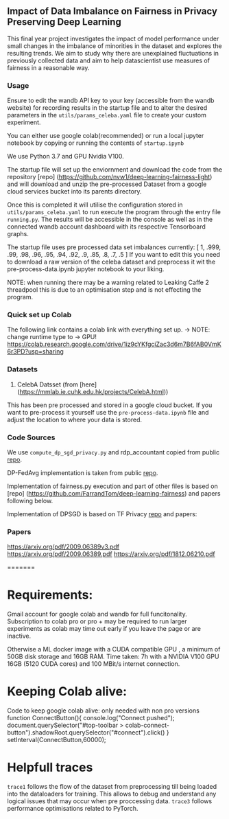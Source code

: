 
## Impact of Data Imbalance on Fairness in Privacy Preserving Deep Learning
This final year project investigates the impact of model performance under small changes in the imbalance of minorities in the dataset and explores the resulting trends.
We aim to study why there are unexplained fluctuations in previously collected data and aim to help datascientist use measures of fairness in a reasonable way.

### Usage
Ensure to edit the wandb API key to your key (accessible from the wandb website) for recording results in the startup file and to alter the desired parameters in the `utils/params_celeba.yaml` file to create your custom experiment.


You can either use google colab(recommended) or run a local jupyter notebook by copying or running the contents of `startup.ipynb`


We use Python 3.7 and GPU Nvidia V100. <br />

The startup file will set up the enviornment and download the code from the repository [repo] (https://github.com/nvw1/deep-learning-fairness-light) and will download and unzip the pre-processed Dataset from a google cloud services bucket into its parents directory.<br />

Once this is completed it will utilise the configuration stored in `utils/params_celeba.yaml` to run execute the program through the entry file `running.py`.
The results will be accessible in the console as well as in the connected wandb account dashboard with its respective Tensorboard graphs. <br />

The startup file uses pre processed data set imbalances currently: [
    1,
    .999,
    .99,
    .98,
    .96,
    .95,
    .94,
    .92,
    .9,
    .85,
    .8,
    .7,
    .5
]
If you want to edit this you need to download a raw version of the celeba dataset and preprocess it wit the pre-process-data.ipynb jupyter notebook to your liking.

NOTE: when running there may be a warning related to Leaking Caffe 2 threadpool this is due to an optimisation step and is not effecting the program.

### Quick set up Colab
The following link contains a colab link with everything set up.
-> NOTE: change runtime type to -> GPU!
https://colab.research.google.com/drive/1iz9cYKfgciZac3d6m7B6fAB0VmK6r3PD?usp=sharing

### Datasets
1. CelebA Datsset (from [here] (https://mmlab.ie.cuhk.edu.hk/projects/CelebA.html))

This has been pre processed and stored in a google cloud bucket.
If you want to pre-process it yourself use the `pre-process-data.ipynb` file and adjust the location to where your data is stored.

### Code Sources
We use `compute_dp_sgd_privacy.py`  and rdp_accountant copied from public [repo](https://github.com/tensorflow/privacy).

DP-FedAvg implementation is taken from public [repo](https://github.com/ebagdasa/backdoor_federated_learning).

Implementation of fairness.py execution and part of other files is based on [repo] (https://github.com/FarrandTom/deep-learning-fairness) and papers following below.

Implementation of DPSGD is based on TF Privacy [repo](https://github.com/tensorflow/privacy) and papers:


### Papers
https://arxiv.org/pdf/2009.06389v3.pdf
https://arxiv.org/pdf/2009.06389.pdf
https://arxiv.org/pdf/1812.06210.pdf


=======



# Requirements:
Gmail account for google colab and wandb for full funcitonality.
Subscription to colab pro or pro + may be required to run larger experiments as colab may time out early if you leave the page or are inactive.

Otherwise a ML docker image with a CUDA compatible GPU , a minimum of 50GB disk storage and 16GB RAM.
Time taken: 7h with a NVIDIA V100 GPU 16GB (5120 CUDA cores) and 100 MBit/s internet connection.

# Keeping Colab alive:
Code to keep google colab alive: only needed with non pro versions
function ConnectButton(){
    console.log("Connect pushed"); 
    document.querySelector("#top-toolbar > colab-connect-button").shadowRoot.querySelector("#connect").click() 
}
setInterval(ConnectButton,60000);

# Helpfull traces
`trace1` follows the flow of the dataset from preprocessing till being loaded into the dataloaders for training. This allows to debug and understand any logical issues that may occur when pre proccessing data.
`trace3` follows performance optimisations related to PyTorch.
